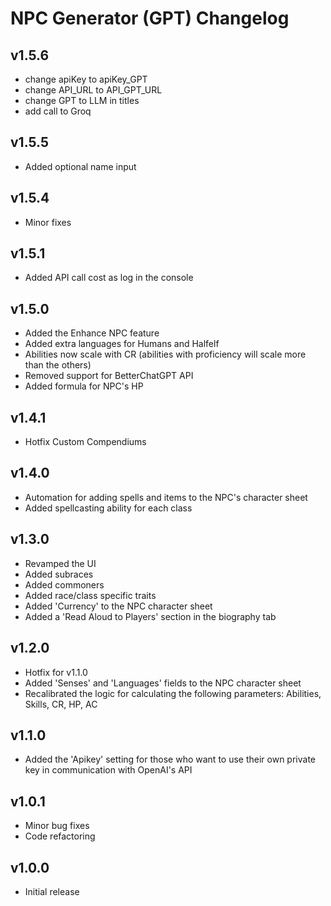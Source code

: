 # NPC Generator (GPT) Changelog

## v1.5.6
* change apiKey to apiKey_GPT
* change API_URL to API_GPT_URL
* change GPT to LLM in titles
* add call to Groq

## v1.5.5
* Added optional name input

## v1.5.4
* Minor fixes

## v1.5.1
* Added API call cost as log in the console

## v1.5.0
* Added the Enhance NPC feature
* Added extra languages for Humans and Halfelf
* Abilities now scale with CR (abilities with proficiency will scale more than the others)
* Removed support for BetterChatGPT API
* Added formula for NPC's HP

## v1.4.1
* Hotfix Custom Compendiums

## v1.4.0
* Automation for adding spells and items to the NPC's character sheet
* Added spellcasting ability for each class

## v1.3.0
* Revamped the UI
* Added subraces
* Added commoners
* Added race/class specific traits
* Added 'Currency' to the NPC character sheet
* Added a 'Read Aloud to Players' section in the biography tab

## v1.2.0
* Hotfix for v1.1.0
* Added 'Senses' and 'Languages' fields to the NPC character sheet
* Recalibrated the logic for calculating the following parameters: Abilities, Skills, CR, HP, AC

## v1.1.0
* Added the 'Apikey' setting for those who want to use their own private key in communication with OpenAI's API

## v1.0.1
* Minor bug fixes
* Code refactoring

## v1.0.0
* Initial release
